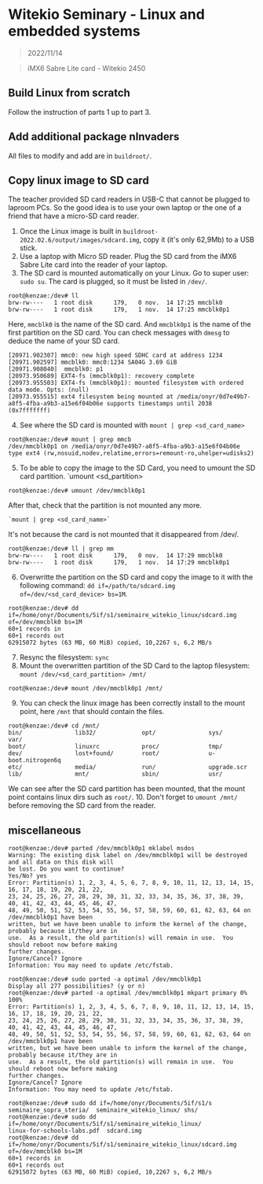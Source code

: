 # Witekio Seminary - Linux and embedded systems
> 2022/11/14

> iMX6 Sabre Lite card - Witekio 2450

## Build Linux from scratch
Follow the instruction of parts 1 up to part 3.

## Add additional package nInvaders
All files to modify and add are in `buildroot/`.

## Copy linux image to SD card
The teacher provided SD card readers in USB-C that cannot be plugged to laproom PCs. So the good idea is to use your own laptop or the one of a friend that have a micro-SD card reader.


1. Once the Linux image is built in `buildroot-2022.02.6/output/images/sdcard.img`, copy it (it's only 62,9Mb) to a USB stick.
2. Use a laptop with Micro SD reader. Plug the SD card from the iMX6 Sabre Lite card into the reader of your laptop.
3. The SD card is mounted automatically on your Linux. Go to super user: `sudo su`. The card is plugged, so it must be listed in `/dev/`.
```shell
root@kenzae:/dev# ll
brw-rw----   1 root disk      179,   0 nov.  14 17:25 mmcblk0
brw-rw----   1 root disk      179,   1 nov.  14 17:25 mmcblk0p1
```
Here, `mmcblk0` is the name of the SD card. And `mmcblk0p1` is the name of the first partition on the SD card.
You can check messages with `dmesg` to deduce the name of your SD card.
```shell
[20971.902307] mmc0: new high speed SDHC card at address 1234
[20971.902597] mmcblk0: mmc0:1234 SA04G 3.69 GiB 
[20971.908040]  mmcblk0: p1
[20973.950689] EXT4-fs (mmcblk0p1): recovery complete
[20973.955503] EXT4-fs (mmcblk0p1): mounted filesystem with ordered data mode. Opts: (null)
[20973.955515] ext4 filesystem being mounted at /media/onyr/0d7e49b7-a8f5-4fba-a9b3-a15e6f04b06e supports timestamps until 2038 (0x7fffffff)
```
4. See where the SD card is mounted with `mount | grep <sd_card_name>`
```shell
root@kenzae:/dev# mount | grep mmcb
/dev/mmcblk0p1 on /media/onyr/0d7e49b7-a8f5-4fba-a9b3-a15e6f04b06e type ext4 (rw,nosuid,nodev,relatime,errors=remount-ro,uhelper=udisks2)
```
5. To be able to copy the image to the SD Card, you need to umount the SD card partition. `umount <sd_partition>
```shell
root@kenzae:/dev# umount /dev/mmcblk0p1
```
After that, check that the partition is not mounted any more.
```shell
`mount | grep <sd_card_name>`
```
It's not because the card is not mounted that it disappeared from /dev/.
```shell
root@kenzae:/dev# ll | grep mm
brw-rw----   1 root disk      179,   0 nov.  14 17:29 mmcblk0
brw-rw----   1 root disk      179,   1 nov.  14 17:29 mmcblk0p1
```
6. Overwritte the partition on the SD card and copy the image to it with the following command: `dd if=/path/to/sdcard.img of=/dev/<sd_card_device> bs=1M`.
```shell
root@kenzae:/dev# dd if=/home/onyr/Documents/5if/s1/seminaire_witekio_linux/sdcard.img of=/dev/mmcblk0 bs=1M
60+1 records in
60+1 records out
62915072 bytes (63 MB, 60 MiB) copied, 10,2267 s, 6,2 MB/s
```
7. Resync the filesystem: `sync`
8. Mount the overwritten partition of the SD Card to the laptop filesystem: `mount /dev/<sd_card_partition> /mnt/`
```shell
root@kenzae:/dev# mount /dev/mmcblk0p1 /mnt/
```
9. You can check the linux image has been correctly install to the mount point, here `/mnt` that should contain the files.
```shell
root@kenzae:/dev# cd /mnt/
bin/               lib32/             opt/               sys/               var/
boot/              linuxrc            proc/              tmp/               
dev/               lost+found/        root/              u-boot.nitrogen6q  
etc/               media/             run/               upgrade.scr        
lib/               mnt/               sbin/              usr/  
```
We can see after the SD card partition has been mounted, that the mount point contains linux dirs such as `root/`.
10. Don't forget to `umount /mnt/` before removing the SD card from the reader.









## miscellaneous
```shell
root@kenzae:/dev# parted /dev/mmcblk0p1 mklabel msdos
Warning: The existing disk label on /dev/mmcblk0p1 will be destroyed and all data on this disk will
be lost. Do you want to continue?
Yes/No? yes                                                               
Error: Partition(s) 1, 2, 3, 4, 5, 6, 7, 8, 9, 10, 11, 12, 13, 14, 15, 16, 17, 18, 19, 20, 21, 22,
23, 24, 25, 26, 27, 28, 29, 30, 31, 32, 33, 34, 35, 36, 37, 38, 39, 40, 41, 42, 43, 44, 45, 46, 47,
48, 49, 50, 51, 52, 53, 54, 55, 56, 57, 58, 59, 60, 61, 62, 63, 64 on /dev/mmcblk0p1 have been
written, but we have been unable to inform the kernel of the change, probably because it/they are in
use.  As a result, the old partition(s) will remain in use.  You should reboot now before making
further changes.
Ignore/Cancel? Ignore
Information: You may need to update /etc/fstab.

root@kenzae:/dev# sudo parted -a optimal /dev/mmcblk0p1 
Display all 277 possibilities? (y or n)
root@kenzae:/dev# parted -a optimal /dev/mmcblk0p1 mkpart primary 0% 100%
Error: Partition(s) 1, 2, 3, 4, 5, 6, 7, 8, 9, 10, 11, 12, 13, 14, 15, 16, 17, 18, 19, 20, 21, 22,
23, 24, 25, 26, 27, 28, 29, 30, 31, 32, 33, 34, 35, 36, 37, 38, 39, 40, 41, 42, 43, 44, 45, 46, 47,
48, 49, 50, 51, 52, 53, 54, 55, 56, 57, 58, 59, 60, 61, 62, 63, 64 on /dev/mmcblk0p1 have been
written, but we have been unable to inform the kernel of the change, probably because it/they are in
use.  As a result, the old partition(s) will remain in use.  You should reboot now before making
further changes.
Ignore/Cancel? Ignore                                                     
Information: You may need to update /etc/fstab.

root@kenzae:/dev# sudo dd if=/home/onyr/Documents/5if/s1/s
seminaire_sopra_steria/  seminaire_witekio_linux/ shs/                     
root@kenzae:/dev# sudo dd if=/home/onyr/Documents/5if/s1/seminaire_witekio_linux/
linux-for-schools-labs.pdf  sdcard.img                  
root@kenzae:/dev# dd if=/home/onyr/Documents/5if/s1/seminaire_witekio_linux/sdcard.img of=/dev/mmcblk0 bs=1M
60+1 records in
60+1 records out
62915072 bytes (63 MB, 60 MiB) copied, 10,2267 s, 6,2 MB/s

```



